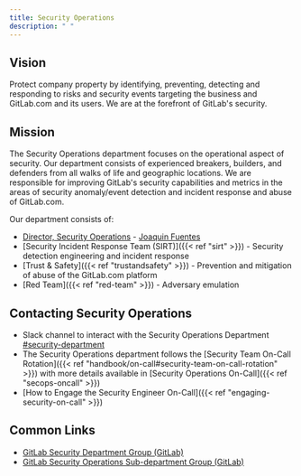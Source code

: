 ```yaml
---
title: Security Operations
description: " "
---
```


## Vision

Protect company property by identifying, preventing, detecting and responding to risks and security events targeting the business and GitLab.com and its users. We are at the forefront of GitLab's security.

## Mission

The Security Operations department focuses on the operational aspect of security. Our department consists of experienced breakers, builders, and defenders from all walks of life and geographic locations. We are responsible for improving GitLab's security capabilities and metrics in the areas of security anomaly/event detection and incident response and abuse of GitLab.com.

Our department consists of:

 - [Director, Security Operations](security-leadership/#director-security-operations) - [Joaquin Fuentes](https://gitlab.com/jfuentes2)
 - [Security Incident Response Team (SIRT)]({{< ref "sirt" >}}) - Security detection engineering and incident response
 - [Trust & Safety]({{< ref "trustandsafety" >}}) - Prevention and mitigation of abuse of the GitLab.com platform
 - [Red Team]({{< ref "red-team" >}}) - Adversary emulation


## Contacting Security Operations

- Slack channel to interact with the Security Operations Department [#security-department](https://gitlab.slack.com/archives/CM74JMLTU)
- The Security Operations department follows the [Security Team On-Call Rotation]({{< ref "handbook/on-call#security-team-on-call-rotation" >}}) with more details available in [Security Operations On-Call]({{< ref "secops-oncall" >}})
- [How to Engage the Security Engineer On-Call]({{< ref "engaging-security-on-call" >}})

## Common Links

- [GitLab Security Department Group (GitLab)](https://gitlab.com/gitlab-com/gl-security)
- [GitLab Security Operations Sub-department Group (GitLab)](https://gitlab.com/gitlab-com/gl-security/security-operations)
